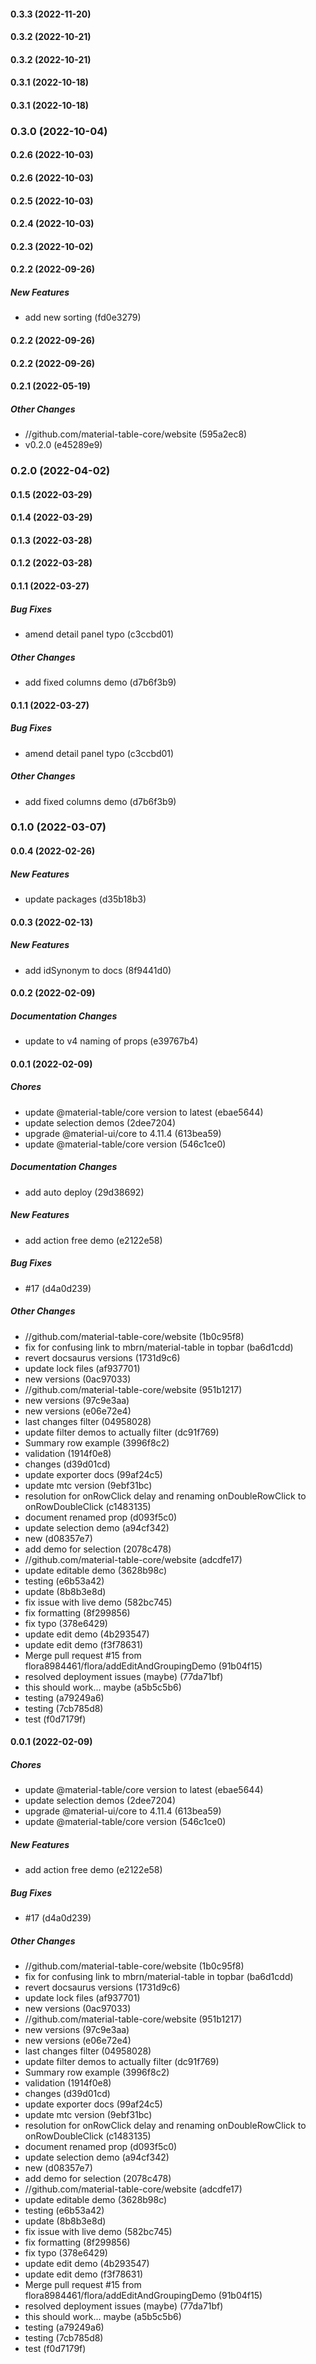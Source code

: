 #### 0.3.3 (2022-11-20)

#### 0.3.2 (2022-10-21)

#### 0.3.2 (2022-10-21)

#### 0.3.1 (2022-10-18)

#### 0.3.1 (2022-10-18)

### 0.3.0 (2022-10-04)

#### 0.2.6 (2022-10-03)

#### 0.2.6 (2022-10-03)

#### 0.2.5 (2022-10-03)

#### 0.2.4 (2022-10-03)

#### 0.2.3 (2022-10-02)

#### 0.2.2 (2022-09-26)

##### New Features

*  add new sorting (fd0e3279)

#### 0.2.2 (2022-09-26)

#### 0.2.2 (2022-09-26)

#### 0.2.1 (2022-05-19)

##### Other Changes

* //github.com/material-table-core/website (595a2ec8)
*  v0.2.0 (e45289e9)

### 0.2.0 (2022-04-02)

#### 0.1.5 (2022-03-29)

#### 0.1.4 (2022-03-29)

#### 0.1.3 (2022-03-28)

#### 0.1.2 (2022-03-28)

#### 0.1.1 (2022-03-27)

##### Bug Fixes

*  amend detail panel typo (c3ccbd01)

##### Other Changes

*  add fixed columns demo (d7b6f3b9)

#### 0.1.1 (2022-03-27)

##### Bug Fixes

*  amend detail panel typo (c3ccbd01)

##### Other Changes

*  add fixed columns demo (d7b6f3b9)

### 0.1.0 (2022-03-07)

#### 0.0.4 (2022-02-26)

##### New Features

*  update packages (d35b18b3)

#### 0.0.3 (2022-02-13)

##### New Features

*  add idSynonym to docs (8f9441d0)

#### 0.0.2 (2022-02-09)

##### Documentation Changes

*  update to v4 naming of props (e39767b4)

#### 0.0.1 (2022-02-09)

##### Chores

*  update @material-table/core version to latest (ebae5644)
*  update selection demos (2dee7204)
*  upgrade @material-ui/core to 4.11.4 (613bea59)
*  update @material-table/core version (546c1ce0)

##### Documentation Changes

*  add auto deploy (29d38692)

##### New Features

*  add action free demo (e2122e58)

##### Bug Fixes

*  #17 (d4a0d239)

##### Other Changes

* //github.com/material-table-core/website (1b0c95f8)
*  fix for confusing link to mbrn/material-table in topbar (ba6d1cdd)
*  revert docsaurus versions (1731d9c6)
*  update lock files (af937701)
*  new versions (0ac97033)
* //github.com/material-table-core/website (951b1217)
*  new versions (97c9e3aa)
*  new versions (e06e72e4)
*  last changes filter (04958028)
*  update filter demos to actually filter (dc91f769)
*  Summary row example (3996f8c2)
*  validation (1914f0e8)
*  changes (d39d01cd)
*  update exporter docs (99af24c5)
*  update mtc version (9ebf31bc)
*  resolution for onRowClick delay and renaming onDoubleRowClick to onRowDoubleClick (c1483135)
*  document renamed prop (d093f5c0)
*  update selection demo (a94cf342)
*  new (d08357e7)
*  add demo for selection (2078c478)
* //github.com/material-table-core/website (adcdfe17)
*  update editable demo (3628b98c)
*  testing (e6b53a42)
*  update (8b8b3e8d)
*  fix issue with live demo (582bc745)
*  fix formatting (8f299856)
*  fix typo (378e6429)
*  update edit demo (4b293547)
*  update edit demo (f3f78631)
*  Merge pull request #15 from flora8984461/flora/addEditAndGroupingDemo (91b04f15)
*  resolved deployment issues (maybe) (77da71bf)
*  this should work... maybe (a5b5c5b6)
*  testing (a79249a6)
*  testing (7cb785d8)
*  test (f0d7179f)

#### 0.0.1 (2022-02-09)

##### Chores

*  update @material-table/core version to latest (ebae5644)
*  update selection demos (2dee7204)
*  upgrade @material-ui/core to 4.11.4 (613bea59)
*  update @material-table/core version (546c1ce0)

##### New Features

*  add action free demo (e2122e58)

##### Bug Fixes

*  #17 (d4a0d239)

##### Other Changes

* //github.com/material-table-core/website (1b0c95f8)
*  fix for confusing link to mbrn/material-table in topbar (ba6d1cdd)
*  revert docsaurus versions (1731d9c6)
*  update lock files (af937701)
*  new versions (0ac97033)
* //github.com/material-table-core/website (951b1217)
*  new versions (97c9e3aa)
*  new versions (e06e72e4)
*  last changes filter (04958028)
*  update filter demos to actually filter (dc91f769)
*  Summary row example (3996f8c2)
*  validation (1914f0e8)
*  changes (d39d01cd)
*  update exporter docs (99af24c5)
*  update mtc version (9ebf31bc)
*  resolution for onRowClick delay and renaming onDoubleRowClick to onRowDoubleClick (c1483135)
*  document renamed prop (d093f5c0)
*  update selection demo (a94cf342)
*  new (d08357e7)
*  add demo for selection (2078c478)
* //github.com/material-table-core/website (adcdfe17)
*  update editable demo (3628b98c)
*  testing (e6b53a42)
*  update (8b8b3e8d)
*  fix issue with live demo (582bc745)
*  fix formatting (8f299856)
*  fix typo (378e6429)
*  update edit demo (4b293547)
*  update edit demo (f3f78631)
*  Merge pull request #15 from flora8984461/flora/addEditAndGroupingDemo (91b04f15)
*  resolved deployment issues (maybe) (77da71bf)
*  this should work... maybe (a5b5c5b6)
*  testing (a79249a6)
*  testing (7cb785d8)
*  test (f0d7179f)

